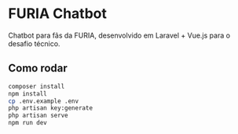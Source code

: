 # FURIA Chatbot

Chatbot para fãs da FURIA, desenvolvido em Laravel + Vue.js para o desafio técnico.

## Como rodar

```bash
composer install
npm install
cp .env.example .env
php artisan key:generate
php artisan serve
npm run dev
```
